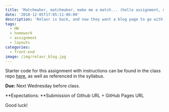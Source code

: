 ```yaml
---
title: 'Matchmaker, matchmaker, make me a match... (hello assignment, my old friend)'
date: '2018-12-05T17:05:11-06:00'
description: 'Relaxr is back, and now they want a blog page to go with it...'
tags:
  - HW
  - homework
  - assignment
  - layouts
categories:
  - front-end
image: /img/relaxr_blog.jpg
---
```

Starter code for this assignment with instructions can be found in the class repo [here](https://github.com/TheHaymaker/FEWD17/tree/master/06-lesson/assignment_starter_code), as well as referenced in the syllabus.

**Due:** Next Wednesday before class.

**Expectations: **Submission of Github URL + GitHub Pages URL

Good luck!
